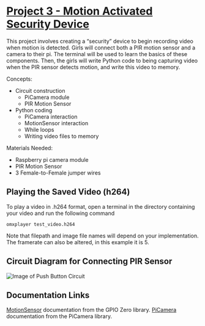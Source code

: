 # [Project 3 - Motion Activated Security Device][1] 
This project involves creating a “security” device to begin recording video when motion is detected. Girls will connect both a PIR motion sensor and a camera to their pi. The terminal will be used to learn the basics of these components. Then, the girls will write Python code to being capturing video when the PIR sensor detects motion, and write this video to memory.

Concepts:
* Circuit construction
  * PiCamera module
  * PIR Motion Sensor
* Python coding
  * PiCamera interaction
  * MotionSensor interaction
  * While loops
  * Writing video files to memory


Materials Needed:
* Raspberry pi camera module
* PIR Motion Sensor
* 3 Female-to-Female jumper wires

## Playing the Saved Video (h264)
To play a video in .h264 format, open a terminal in the directory containing your video and run the following command
```
omxplayer test_video.h264
```
Note that filepath and image file names will depend on your implementation. The framerate can also be altered, in this example it is 5.

## Circuit Diagram for Connecting PIR Sensor

![Image of Push Button Circuit](https://projects-static.raspberrypi.org/projects/rpi-gpio-connect-pir/f486753f7a342f6f379ea947b695541d5c793396/en/images/pir-diagram.png)


## Documentation Links
[MotionSensor][2] documentation from the GPIO Zero library.
[PiCamera][3] documentation from the PiCamera library.  


[1]:https://projects.raspberrypi.org/en/projects/parent-detector
[2]:https://gpiozero.readthedocs.io/en/stable/api_input.html#motion-sensor-d-sun-pir
[3]:https://picamera.readthedocs.io/en/release-1.13/